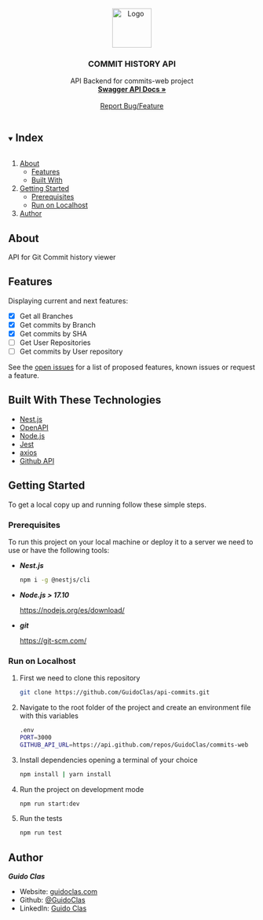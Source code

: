 
<br />
<p align="center">
  <a href="https://commits-web.vercel.app">
    <img src="https://cdn-icons-png.flaticon.com/512/25/25231.png" alt="Logo" width="80" height="80">
  </a>

  <h3 align="center">COMMIT HISTORY API</h3>

  <p align="center">
    API Backend for commits-web project
    <br />
    <a href="https://api-commits.vercel.app/api/v1/docs"><strong>Swagger API Docs »</strong></a>
    <br />
    <br />
    <a href="https://github.com/GuidoClas/commits-web/issues">Report Bug/Feature</a>
  </p>
   
</p>



<!-- Index -->
<details open="open">
  <summary><h2 style="display: inline-block">Index</h2></summary>
  <ol>
    <li>
      <a href="#about-the-project">About</a>
      <ul>
            <li><a href="#features">Features</a></li>
        <li><a href="#built-with">Built With</a></li>
      </ul>
    </li>
    <li>
      <a href="#getting-started">Getting Started</a>
      <ul>
        <li><a href="#prerequisites">Prerequisites</a></li>
        <li><a href="run-on-localhost">Run on Localhost</a></li>
      </ul>
    </li>
    <li><a href="#author">Author</a></li>
  </ol>
</details>



<!-- ABOUT THE PROJECT -->
## About

API for Git Commit history viewer

<!-- Features -->
## Features
Displaying current and next features:

- [x] Get all Branches
- [x] Get commits by Branch
- [x] Get commits by SHA
- [ ] Get User Repositories
- [ ] Get commits by User repository

See the [open issues](https://github.com/GuidoClas/api-commits/issues) for a list of proposed features, known issues or request a feature.

## Built With These Technologies

* [Nest.js](https://docs.nestjs.com/)
* [OpenAPI](https://swagger.io/specification/)
* [Node.js](https://nodejs.org/es)
* [Jest](https://jestjs.io/)
* [axios](https://axios-http.com/docs/intro)
* [Github API](https://docs.github.com/es/rest)


<!-- GETTING STARTED -->
## Getting Started

To get a local copy up and running follow these simple steps.

### Prerequisites

To run this project on your local machine or deploy it to a server we need to use or have the following tools:
* ***Nest.js***
  ```sh
  npm i -g @nestjs/cli
  ```
* ***Node.js > 17.10***

  https://nodejs.org/es/download/

* ***git*** 

  https://git-scm.com/

### Run on Localhost 

1. First we need to clone this repository
    ```sh
   git clone https://github.com/GuidoClas/api-commits.git
   ```
2. Navigate to the root folder of the project and create an environment file with this variables
    ```sh
   .env
    PORT=3000
    GITHUB_API_URL=https://api.github.com/repos/GuidoClas/commits-web
   ```
3. Install dependencies opening a terminal of your choice
    ```sh
   npm install | yarn install
   ```
4. Run the project on development mode
    ```sh
   npm run start:dev
   ```
5. Run the tests
    ```sh
   npm run test
   ```
<!-- Author -->
## Author

***Guido Clas***

* Website: [guidoclas.com](https://guidoclas.com)
*	Github: [@GuidoClas](https://github.com/GuidoClas)
*	LinkedIn: [Guido Clas](https://www.linkedin.com/in/guido-clas/)
